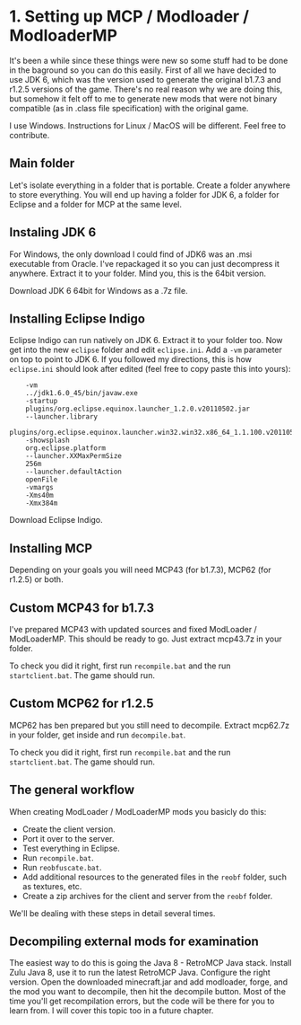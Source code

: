 # 1. Setting up MCP / Modloader / ModloaderMP

It's been a while since these things were new so some stuff had to be done in the baground so you can do this easily. First of all we have decided to use JDK 6, which was the version used to generate the original b1.7.3 and r1.2.5 versions of the game. There's no real reason why we are doing this, but somehow it felt off to me to generate new mods that were not binary compatible (as in .class file specification) with the original game.

I use Windows. Instructions for Linux / MacOS will be different. Feel free to contribute.

## Main folder

Let's isolate everything in a folder that is portable. Create a folder anywhere to store everything. You will end up having a folder for JDK 6, a folder for Eclipse and a folder for MCP at the same level.

## Instaling JDK 6

For Windows, the only download I could find of JDK6 was an .msi executable from Oracle. I've repackaged it so you can just decompress it anywhere. Extract it to your folder. Mind you, this is the 64bit version. 

Download JDK 6 64bit for Windows as a .7z file.

## Installing Eclipse Indigo

Eclipse Indigo can run natively on JDK 6. Extract it to your folder too. Now get into the new `eclipse` folder and edit `eclipse.ini`. Add a `-vm` parameter on top to point to JDK 6. If you followed my directions, this is how `eclipse.ini` should look after edited (feel free to copy paste this into yours):

```
	-vm
	../jdk1.6.0_45/bin/javaw.exe
	-startup
	plugins/org.eclipse.equinox.launcher_1.2.0.v20110502.jar
	--launcher.library
	plugins/org.eclipse.equinox.launcher.win32.win32.x86_64_1.1.100.v20110502
	-showsplash
	org.eclipse.platform
	--launcher.XXMaxPermSize
	256m
	--launcher.defaultAction
	openFile
	-vmargs
	-Xms40m
	-Xmx384m
```

Download Eclipse Indigo.

## Installing MCP

Depending on your goals you will need MCP43 (for b1.7.3), MCP62 (for r1.2.5) or both. 

## Custom MCP43 for b1.7.3

I've prepared MCP43 with updated sources and fixed ModLoader / ModLoaderMP. This should be ready to go. Just extract mcp43.7z in your folder.

To check you did it right, first run `recompile.bat` and the run `startclient.bat`. The game should run.

## Custom MCP62 for r1.2.5

MCP62 has ben prepared but you still need to decompile. Extract mcp62.7z in your folder, get inside and run `decompile.bat`. 

To check you did it right, first run `recompile.bat` and the run `startclient.bat`. The game should run.

## The general workflow

When creating ModLoader / ModLoaderMP mods you basicly do this:

* Create the client version.
* Port it over to the server.
* Test everything in Eclipse.
* Run `recompile.bat`.
* Run `reobfuscate.bat`. 
* Add additional resources to the generated files in the `reobf` folder, such as textures, etc.
* Create a zip archives for the client and server from the `reobf` folder.

We'll be dealing with these steps in detail several times.

## Decompiling external mods for examination

The easiest way to do this is going the Java 8 - RetroMCP Java stack. Install Zulu Java 8, use it to run the latest RetroMCP Java. Configure the right version. Open the downloaded minecraft.jar and add modloader, forge, and the mod you want to decompile, then hit the decompile button. Most of the time you'll get recompilation errors, but the code will be there for you to learn from. I will cover this topic too in a future chapter.
